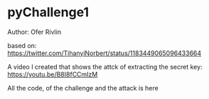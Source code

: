 # pyChallenge1

Author: Ofer Rivlin

based on: 
https://twitter.com/TihanyiNorbert/status/1183449065096433664

A video I created that shows the attck of extracting the secret key:
https://youtu.be/B8I8fCCmIzM

All the code, of the challenge and the attack is here

